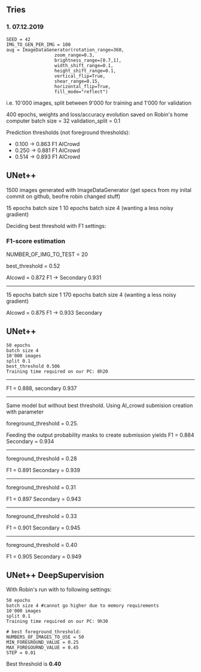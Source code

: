 ## Tries

### 1. 07.12.2019

```
SEED = 42
IMG_TO_GEN_PER_IMG = 100
aug = ImageDataGenerator(rotation_range=360,
                  zoom_range=0.3,
                  brightness_range=[0.7,1],
                  width_shift_range=0.1,
                  height_shift_range=0.1,
                  vertical_flip=True,
                  shear_range=0.15,
                  horizontal_flip=True,
                  fill_mode="reflect")
```

i.e. 10'000 images, split between 9'000 for training and 1'000 for validation

400 epochs, weights and loss/accuracy evolution saved on Robin's home computer
batch size = 32
validation_split = 0.1

Prediction thresholds (not foreground thresholds):
- 0.100 -> 0.863 F1 AICrowd
- 0.250 -> 0.881 F1 AICrowd
- 0.514 -> 0.893 F1 AICrowd


## UNet++

1500 images generated with ImageDataGenerator (get specs from my inital commit on github, beofre robin changed stuff)

15 epochs batch size 1
10 epochs batch size 4 (wanting a less noisy gradient)

Deciding best threshold with F1 settings:
### F1-score estimation
NUMBER_OF_IMG_TO_TEST = 20

best_threshold = 0.52

AIcowd = 0.872 F1 -> Secondary 0.931


_____
15 epochs batch size 1
170 epochs batch size 4 (wanting a less noisy gradient)

AIcowd = 0.875 F1	-> 0.933 Secondary



## UNet++
```
50 epochs
batch size 4
10'000 images
split 0.1
best_threshold 0.506
Training time required on our PC: 8h20
```
____
 F1 = 0.888, secondary 0.937

______
Same model but without best threshold. Using AI_crowd submision creation with parameter 
 
foreground_threshold = 0.25. 

Feeding the output probability masks to create submission yields F1 = 0.884 Secondary = 0.934
____ 
foreground_threshold = 0.28

F1 = 0.891 Secondary =	0.939
_____

foreground_threshold = 0.31

F1 = 0.897 Secondary =	0.943

____

foreground_threshold = 0.33

F1 = 0.901	Secondary = 0.945

____

foreground_threshold = 0.40

F1 = 0.905 Secondary = 0.949


## UNet++ DeepSupervision

With Robin's run with to following settings:

```
50 epochs
batch size 4 #cannot go higher due to memory requirements
10'000 images
split 0.1
Training time required on our PC: 9h30
```

```
# best foreground_threshold:
NUMBERS_OF_IMAGES_TO_USE = 50
MIN_FOREGROUND_VALUE = 0.25
MAX_FOREGOURND_VALUE = 0.45
STEP = 0.01
 ```
 
 Best threshold is **0.40**
 
 

